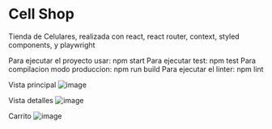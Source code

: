 # Cell Shop
Tienda de Celulares, realizada con react, react router, context, styled components, y playwright

Para ejecutar el proyecto usar:  npm start
Para ejecutar test: npm test
Para compilacion modo produccion: npm run build
Para ejecutar el linter: npm lint


Vista principal
![image](https://github.com/gabolover/frontend-test/assets/64295965/0bf1a4b8-d9c4-4c7f-b603-292d90b3ab55)

Vista detalles 
![image](https://github.com/gabolover/frontend-test/assets/64295965/1350e4bb-e6d3-48ac-9db2-cad5465cb3a6)

Carrito
![image](https://github.com/gabolover/frontend-test/assets/64295965/25660e7b-fb0c-4b3f-8b10-571533ec7640)
